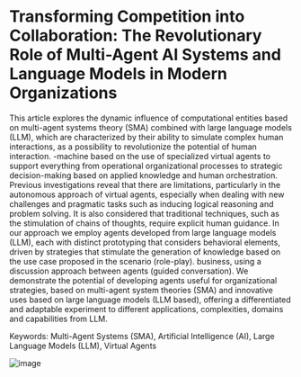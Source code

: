 # Transforming Competition into Collaboration: The Revolutionary Role of Multi-Agent AI Systems and Language Models in Modern Organizations

This article explores the dynamic influence of computational entities based on multi-agent systems theory (SMA) combined with large language models (LLM), which are characterized by their ability to simulate complex human interactions, as a possibility to revolutionize the potential of human interaction. -machine based on the use of specialized virtual agents to support everything from operational organizational processes to strategic decision-making based on applied knowledge and human orchestration. Previous investigations reveal that there are limitations, particularly in the autonomous approach of virtual agents, especially when dealing with new challenges and pragmatic tasks such as inducing logical reasoning and problem solving. It is also considered that traditional techniques, such as the stimulation of chains of thoughts, require explicit human guidance. In our approach we employ agents developed from large language models (LLM), each with distinct prototyping that considers behavioral elements, driven by strategies that stimulate the generation of knowledge based on the use case proposed in the scenario (role-play). business, using a discussion approach between agents (guided conversation). We demonstrate the potential of developing agents useful for organizational strategies, based on multi-agent system theories (SMA) and innovative uses based on large language models (LLM based), offering a differentiated and adaptable experiment to different applications, complexities, domains and capabilities from LLM.

Keywords: Multi-Agent Systems (SMA), Artificial Intelligence (AI), Large Language Models (LLM), Virtual Agents

![image](https://github.com/carlosXcruzCode/Compet_Colab_SMA_LLM/assets/145143287/1c874391-653f-49fa-af04-c63fe1ed0015)


